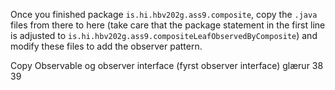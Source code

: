 Once you finished package `is.hi.hbv202g.ass9.composite`, 
copy the `.java` files from there to here (take care that the package statement in the first line is adjusted to
`is.hi.hbv202g.ass9.compositeLeafObservedByComposite`) and modify these files to add the observer pattern.

Copy Observable og observer interface (fyrst observer interface)
glærur 38 39
